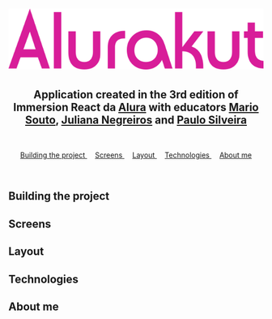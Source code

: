 <h1
  align="center"
>
  <img
    src="./readmeScreens/logo.svg"
  >
</h1>

<h2
  align="center"
>
  Application created in the 3rd edition of Immersion React da <a href="">Alura</a> with educators <a href="https://github.com/omariosouto">Mario Souto</a>, <a href="https://github.com/juunegreiros">Juliana Negreiros</a> and <a href="https://github.com/peas">Paulo Silveira</a>
</h2>

<br
/>
<p
  align="center"
>
  <a
    href="#building-the-project"
  >
    Building the project
  </a>&nbsp;&nbsp;&nbsp;
  <a
    href="#screens"
  >
    Screens
  </a>&nbsp;&nbsp;&nbsp;
  <a
    href="#Layout"
  >
    Layout
  </a>&nbsp;&nbsp;&nbsp;
  <a
    href="#Technologies"
  >
  Technologies
  </a>&nbsp;&nbsp;&nbsp;
  <a
    href="#About me"
  >
  About me
  </a>
</p>

<br
/>

## Building the project

## Screens

## Layout

## Technologies

## About me
